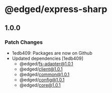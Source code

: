 # @edged/express-sharp

## 1.0.0

### Patch Changes

- 1edb409: Packages are now on Github
- Updated dependencies [1edb409]
  - @edged/fs-adapter@1.0.1
  - @edged/client@1.0.1
  - @edged/common@1.0.1
  - @edged/config@1.0.1
  - @edged/core@1.0.1
